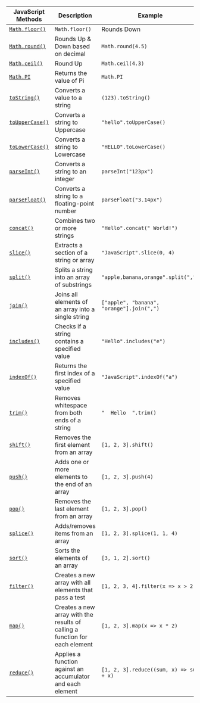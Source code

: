 | JavaScript Methods | Description                             | Example                         | Example Output                  |                
|-------------------|------------------------------------------|---------------------------------|---------------------------------|
| [`Math.floor()`](https://developer.mozilla.org/en-US/docs/Web/JavaScript/Reference/Global_Objects/Math/floor) | `Math.floor()`   | Rounds Down                               | Math.floor(4.7)                 | Output: 4                       |
| [`Math.round()`](https://developer.mozilla.org/en-US/docs/Web/JavaScript/Reference/Global_Objects/Math/round) | Rounds Up & Down based on decimal | `Math.round(4.5)`               | `Output: 5`                     |
| [`Math.ceil()`](https://developer.mozilla.org/en-US/docs/Web/JavaScript/Reference/Global_Objects/Math/ceil)  | Round Up                         | `Math.ceil(4.3)`                | `Output: 5`                     |
| [`Math.PI`](https://developer.mozilla.org/en-US/docs/Web/JavaScript/Reference/Global_Objects/Math/PI)        | Returns the value of Pi          | `Math.PI`                       | `Output: 3.141592653589793`     |
| [`toString()`](https://developer.mozilla.org/en-US/docs/Web/JavaScript/Reference/Global_Objects/Object/toString) | Converts a value to a string     | `(123).toString()`              | `Output: "123"`                 |
| [`toUpperCase()`](https://developer.mozilla.org/en-US/docs/Web/JavaScript/Reference/Global_Objects/String/toUpperCase)    | Converts a string to Uppercase                        | `"hello".toUpperCase()`                  | `Output: "HELLO"`               |
| [`toLowerCase()`](https://developer.mozilla.org/en-US/docs/Web/JavaScript/Reference/Global_Objects/String/toLowerCase)    | Converts a string to Lowercase                        | `"HELLO".toLowerCase()`                  | `Output: "hello"`               |
| [`parseInt()`](https://developer.mozilla.org/en-US/docs/Web/JavaScript/Reference/Global_Objects/parseInt)       | Converts a string to an integer                       | `parseInt("123px")`                      | `Output: 123`                   |
| [`parseFloat()`](https://developer.mozilla.org/en-US/docs/Web/JavaScript/Reference/Global_Objects/parseFloat)     | Converts a string to a floating-point number          | `parseFloat("3.14px")`                   | `Output: 3.14`                  |
| [`concat()`](https://developer.mozilla.org/en-US/docs/Web/JavaScript/Reference/Global_Objects/String/concat)         | Combines two or more strings                          | `"Hello".concat(" World!")`              | `Output: "Hello World!"`        |
| [`slice()`](https://developer.mozilla.org/en-US/docs/Web/JavaScript/Reference/Global_Objects/String/slice)          | Extracts a section of a string or array               | `"JavaScript".slice(0, 4)`               | `Output: "Java"`                |
| [`split()`](https://developer.mozilla.org/en-US/docs/Web/JavaScript/Reference/Global_Objects/String/split)          | Splits a string into an array of substrings           | `"apple,banana,orange".split(",")`       | `Output: ["apple", "banana", "orange"]` |
| [`join()`](https://developer.mozilla.org/en-US/docs/Web/JavaScript/Reference/Global_Objects/Array/join)             | Joins all elements of an array into a single string   | `["apple", "banana", "orange"].join(",")` | `Output: "apple,banana,orange"` |
| [`includes()`](https://developer.mozilla.org/en-US/docs/Web/JavaScript/Reference/Global_Objects/String/includes)       | Checks if a string contains a specified value         | `"Hello".includes("e")`                  | `Output: true`                  |
| [`indexOf()`](https://developer.mozilla.org/en-US/docs/Web/JavaScript/Reference/Global_Objects/String/indexOf)        | Returns the first index of a specified value          | `"JavaScript".indexOf("a")`              | `Output: 1`                     |
| [`trim()`](https://developer.mozilla.org/en-US/docs/Web/JavaScript/Reference/Global_Objects/String/trim)           | Removes whitespace from both ends of a string         | `"  Hello  ".trim()`                     | `Output: "Hello"`               |
| [`shift()`](https://developer.mozilla.org/en-US/docs/Web/JavaScript/Reference/Global_Objects/Array/shift)            | Removes the first element from an array               | `[1, 2, 3].shift()`                      | `Output: 1`                     |
| [`push()`](https://developer.mozilla.org/en-US/docs/Web/JavaScript/Reference/Global_Objects/Array/push)             | Adds one or more elements to the end of an array      | `[1, 2, 3].push(4)`                      | `Output: [1, 2, 3, 4]`          |
| [`pop()`](https://developer.mozilla.org/en-US/docs/Web/JavaScript/Reference/Global_Objects/Array/pop)              | Removes the last element from an array                | `[1, 2, 3].pop()`                        | `Output: 3`                     |
| [`splice()`](https://developer.mozilla.org/en-US/docs/Web/JavaScript/Reference/Global_Objects/Array/splice)           | Adds/removes items from an array                      | `[1, 2, 3].splice(1, 1, 4)`              | `Output: [2]`                   |
| [`sort()`](https://developer.mozilla.org/en-US/docs/Web/JavaScript/Reference/Global_Objects/Array/sort)             | Sorts the elements of an array                        | `[3, 1, 2].sort()`                       | `Output: [1, 2, 3]`             |
| [`filter()`](https://developer.mozilla.org/en-US/docs/Web/JavaScript/Reference/Global_Objects/Array/filter)           | Creates a new array with all elements that pass a test | `[1, 2, 3, 4].filter(x => x > 2)`        | `Output: [3, 4]`                |
| [`map()`](https://developer.mozilla.org/en-US/docs/Web/JavaScript/Reference/Global_Objects/Array/map)               | Creates a new array with the results of calling a function for each element | `[1, 2, 3].map(x => x * 2)` | `Output: [2, 4, 6]` |
| [`reduce()`](https://developer.mozilla.org/en-US/docs/Web/JavaScript/Reference/Global_Objects/Array/reduce)           | Applies a function against an accumulator and each element | `[1, 2, 3].reduce((sum, x) => sum + x)`  | `Output: 6`                     |

